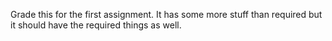 Grade this for the first assignment. It has some more stuff than required but it should have the required things as well.
